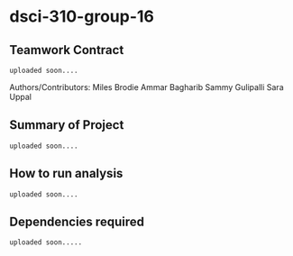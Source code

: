 # dsci-310-group-16

## Teamwork Contract
    uploaded soon....

Authors/Contributors:
Miles Brodie
Ammar Bagharib
Sammy Gulipalli
Sara Uppal

## Summary of Project
    uploaded soon....

## How to run analysis
    uploaded soon....
    
## Dependencies required
    uploaded soon.....
